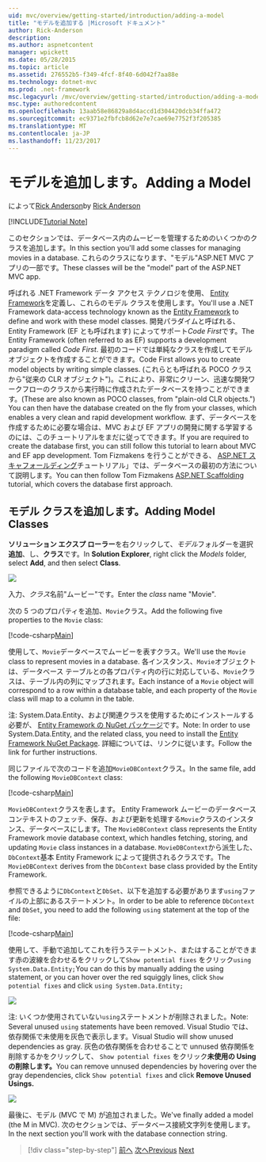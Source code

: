 ```yaml
---
uid: mvc/overview/getting-started/introduction/adding-a-model
title: "モデルを追加する |Microsoft ドキュメント"
author: Rick-Anderson
description: 
ms.author: aspnetcontent
manager: wpickett
ms.date: 05/28/2015
ms.topic: article
ms.assetid: 276552b5-f349-4fcf-8f40-6d042f7aa88e
ms.technology: dotnet-mvc
ms.prod: .net-framework
msc.legacyurl: /mvc/overview/getting-started/introduction/adding-a-model
msc.type: authoredcontent
ms.openlocfilehash: 13aab58e86829a8d4accd1d304420dcb34ffa472
ms.sourcegitcommit: ec9371e2fbfcb8d62e7e7cae69e7752f3f205385
ms.translationtype: MT
ms.contentlocale: ja-JP
ms.lasthandoff: 11/23/2017
---
```

<a name="adding-a-model"></a><span data-ttu-id="2cb33-102">モデルを追加します。</span><span class="sxs-lookup"><span data-stu-id="2cb33-102">Adding a Model</span></span>
====================
<span data-ttu-id="2cb33-103">によって[Rick Anderson](https://github.com/Rick-Anderson)</span><span class="sxs-lookup"><span data-stu-id="2cb33-103">by [Rick Anderson](https://github.com/Rick-Anderson)</span></span>

[!INCLUDE[Tutorial Note](sample/code-location.md)]

<span data-ttu-id="2cb33-104">このセクションでは、データベース内のムービーを管理するためのいくつかのクラスを追加します。</span><span class="sxs-lookup"><span data-stu-id="2cb33-104">In this section you'll add some classes for managing movies in a database.</span></span> <span data-ttu-id="2cb33-105">これらのクラスになります、&quot;モデル&quot;ASP.NET MVC アプリの一部です。</span><span class="sxs-lookup"><span data-stu-id="2cb33-105">These classes will be the &quot;model&quot; part of the ASP.NET MVC app.</span></span>

<span data-ttu-id="2cb33-106">呼ばれる .NET Framework データ アクセス テクノロジを使用、 [Entity Framework](https://docs.microsoft.com/ef/)を定義し、これらのモデル クラスを使用します。</span><span class="sxs-lookup"><span data-stu-id="2cb33-106">You'll use a .NET Framework data-access technology known as the [Entity Framework](https://docs.microsoft.com/ef/) to define and work with these model classes.</span></span> <span data-ttu-id="2cb33-107">開発パラダイムと呼ばれる、Entity Framework (EF とも呼ばれます) によってサポート*Code First*です。</span><span class="sxs-lookup"><span data-stu-id="2cb33-107">The Entity Framework (often referred to as EF) supports a development paradigm called *Code First*.</span></span> <span data-ttu-id="2cb33-108">最初のコードでは単純なクラスを作成してモデル オブジェクトを作成することができます。</span><span class="sxs-lookup"><span data-stu-id="2cb33-108">Code First allows you to create model objects by writing simple classes.</span></span> <span data-ttu-id="2cb33-109">(これらとも呼ばれる POCO クラスから&quot;従来の CLR オブジェクト&quot;)。これにより、非常にクリーン、迅速な開発ワークフローのクラスから実行時に作成されたデータベースを持つことができます。</span><span class="sxs-lookup"><span data-stu-id="2cb33-109">(These are also known as POCO classes, from &quot;plain-old CLR objects.&quot;) You can then have the database created on the fly from your classes, which enables a very clean and rapid development workflow.</span></span> <span data-ttu-id="2cb33-110">まず、データベースを作成するために必要な場合は、MVC および EF アプリの開発に関する学習するのには、このチュートリアルをまだに従ってできます。</span><span class="sxs-lookup"><span data-stu-id="2cb33-110">If you are required to create the database first, you can still follow this tutorial to learn about MVC and EF app development.</span></span> <span data-ttu-id="2cb33-111">Tom Fizmakens を行うことができる、 [ASP.NET スキャフォールディング](xref:visual-studio/overview/2013/aspnet-scaffolding-overview)チュートリアル」では、データベースの最初の方法について説明します。</span><span class="sxs-lookup"><span data-stu-id="2cb33-111">You can then follow Tom Fizmakens [ASP.NET Scaffolding](xref:visual-studio/overview/2013/aspnet-scaffolding-overview) tutorial, which covers the database first approach.</span></span>

## <a name="adding-model-classes"></a><span data-ttu-id="2cb33-112">モデル クラスを追加します。</span><span class="sxs-lookup"><span data-stu-id="2cb33-112">Adding Model Classes</span></span>

<span data-ttu-id="2cb33-113">**ソリューション エクスプ ローラー**を右クリックして、*モデル*フォルダーを選択**追加**、し、**クラス**です。</span><span class="sxs-lookup"><span data-stu-id="2cb33-113">In **Solution Explorer**, right click the *Models* folder, select **Add**, and then select **Class**.</span></span>

![](adding-a-model/_static/image1.png)

<span data-ttu-id="2cb33-114">入力、*クラス*名前&quot;ムービー&quot;です。</span><span class="sxs-lookup"><span data-stu-id="2cb33-114">Enter the *class* name &quot;Movie&quot;.</span></span>

<span data-ttu-id="2cb33-115">次の 5 つのプロパティを追加、`Movie`クラス。</span><span class="sxs-lookup"><span data-stu-id="2cb33-115">Add the following five properties to the `Movie` class:</span></span>

[!code-csharp[Main](adding-a-model/samples/sample1.cs)]

<span data-ttu-id="2cb33-116">使用して、`Movie`データベースでムービーを表すクラス。</span><span class="sxs-lookup"><span data-stu-id="2cb33-116">We'll use the `Movie` class to represent movies in a database.</span></span> <span data-ttu-id="2cb33-117">各インスタンス、`Movie`オブジェクトは、データベース テーブルとの各プロパティ内の行に対応している、`Movie`クラスは、テーブル内の列にマップされます。</span><span class="sxs-lookup"><span data-stu-id="2cb33-117">Each instance of a `Movie` object will correspond to a row within a database table, and each property of the `Movie` class will map to a column in the table.</span></span>

<span data-ttu-id="2cb33-118">注: System.Data.Entity、および関連クラスを使用するためにインストールする必要が、 [Entity Framework の NuGet パッケージ](https://www.nuget.org/packages/EntityFramework/)です。</span><span class="sxs-lookup"><span data-stu-id="2cb33-118">Note: In order to use System.Data.Entity, and the related class, you need to install the [Entity Framework NuGet Package](https://www.nuget.org/packages/EntityFramework/).</span></span> <span data-ttu-id="2cb33-119">詳細については、リンクに従います。</span><span class="sxs-lookup"><span data-stu-id="2cb33-119">Follow the link for further instructions.</span></span>

<span data-ttu-id="2cb33-120">同じファイルで次のコードを追加`MovieDBContext`クラス。</span><span class="sxs-lookup"><span data-stu-id="2cb33-120">In the same file, add the following `MovieDBContext` class:</span></span>

[!code-csharp[Main](adding-a-model/samples/sample2.cs?highlight=2,15-18)]

<span data-ttu-id="2cb33-121">`MovieDBContext`クラスを表します。 Entity Framework ムービーのデータベース コンテキストのフェッチ、保存、および更新を処理する`Movie`クラスのインスタンス、データベースにします。</span><span class="sxs-lookup"><span data-stu-id="2cb33-121">The `MovieDBContext` class represents the Entity Framework movie database context, which handles fetching, storing, and updating `Movie` class instances in a database.</span></span> <span data-ttu-id="2cb33-122">`MovieDBContext`から派生した、`DbContext`基本 Entity Framework によって提供されるクラスです。</span><span class="sxs-lookup"><span data-stu-id="2cb33-122">The `MovieDBContext` derives from the `DbContext` base class provided by the Entity Framework.</span></span>

<span data-ttu-id="2cb33-123">参照できるように`DbContext`と`DbSet`、以下を追加する必要があります`using`ファイルの上部にあるステートメント。</span><span class="sxs-lookup"><span data-stu-id="2cb33-123">In order to be able to reference `DbContext` and `DbSet`, you need to add the following `using` statement at the top of the file:</span></span>

[!code-csharp[Main](adding-a-model/samples/sample3.cs)]

<span data-ttu-id="2cb33-124">使用して、手動で追加してこれを行うステートメント、またはすることができます赤の波線を合わせるをクリックして`Show potential fixes` をクリック`using System.Data.Entity;`</span><span class="sxs-lookup"><span data-stu-id="2cb33-124">You can do this by manually adding the using statement, or you can hover over the red squiggly lines, click `Show potential fixes` and click `using System.Data.Entity;`</span></span>

![](adding-a-model/_static/image2.png)

<span data-ttu-id="2cb33-125">注: いくつか使用されていない`using`ステートメントが削除されました。</span><span class="sxs-lookup"><span data-stu-id="2cb33-125">Note: Several unused `using` statements have been removed.</span></span> <span data-ttu-id="2cb33-126">Visual Studio では、依存関係で未使用を灰色で表示します。</span><span class="sxs-lookup"><span data-stu-id="2cb33-126">Visual Studio will show unused dependencies as gray.</span></span> <span data-ttu-id="2cb33-127">灰色の依存関係を合わせることで unnused 依存関係を削除するかをクリックして、 `Show potential fixes`  をクリック**未使用の Using の削除します。**</span><span class="sxs-lookup"><span data-stu-id="2cb33-127">You can remove unnused dependencies by hovering over the gray dependencies, click `Show potential fixes` and click **Remove Unused Usings.**</span></span>

![](adding-a-model/_static/image3.png)

<span data-ttu-id="2cb33-128">最後に、モデル (MVC で M) が追加されました。</span><span class="sxs-lookup"><span data-stu-id="2cb33-128">We've finally added a model (the M in MVC).</span></span> <span data-ttu-id="2cb33-129">次のセクションでは、データベース接続文字列を使用します。</span><span class="sxs-lookup"><span data-stu-id="2cb33-129">In the next section you'll work with the database connection string.</span></span>

>[!div class="step-by-step"]
<span data-ttu-id="2cb33-130">[前へ](adding-a-view.md)
[次へ](creating-a-connection-string.md)</span><span class="sxs-lookup"><span data-stu-id="2cb33-130">[Previous](adding-a-view.md)
[Next](creating-a-connection-string.md)</span></span>
